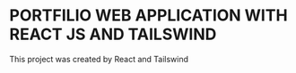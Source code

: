 # PORTFILIO WEB APPLICATION WITH REACT JS AND TAILSWIND

This project was created by React and Tailswind 
